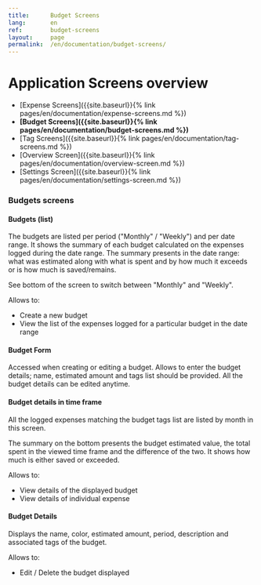 ```yaml
---
title:      Budget Screens
lang:       en
ref:        budget-screens
layout:     page
permalink:  /en/documentation/budget-screens/
---
```


# Application Screens overview


- [Expense Screens]({{site.baseurl}}{%  link pages/en/documentation/expense-screens.md %})
- **[Budget Screens]({{site.baseurl}}{% link pages/en/documentation/budget-screens.md  %})**
- [Tag Screens]({{site.baseurl}}{%      link pages/en/documentation/tag-screens.md     %})
- [Overview Screen]({{site.baseurl}}{%  link pages/en/documentation/overview-screen.md %})
- [Settings Screen]({{site.baseurl}}{%  link pages/en/documentation/settings-screen.md %})


### Budgets screens


#### Budgets (list)

The budgets are listed per period ("Monthly" / "Weekly") and per date range.
It shows the summary of each budget calculated on the expenses logged during the date range.
The summary presents in the date range: what was estimated along with what is spent and by how much it exceeds or is how much is saved/remains.
   
See bottom of the screen to switch between "Monthly" and "Weekly".

Allows to:
- Create a new budget
- View the list of the expenses logged for a particular budget in the date range

#### Budget Form

Accessed when creating or editing a budget.
Allows to enter the budget details; name, estimated amount and tags list should be provided.
All the budget details can be edited anytime.

#### Budget details in time frame

All the logged expenses matching the budget tags list are listed by month in this screen.

The summary on the bottom presents the budget estimated value, the total spent in the viewed time frame and the difference of the two.
It shows how much is either saved or exceeded.  

Allows to:
- View details of the displayed budget
- View details of individual expense

#### Budget Details

Displays the name, color, estimated amount, period, description and associated tags of the budget.

Allows to:
- Edit / Delete the budget displayed
